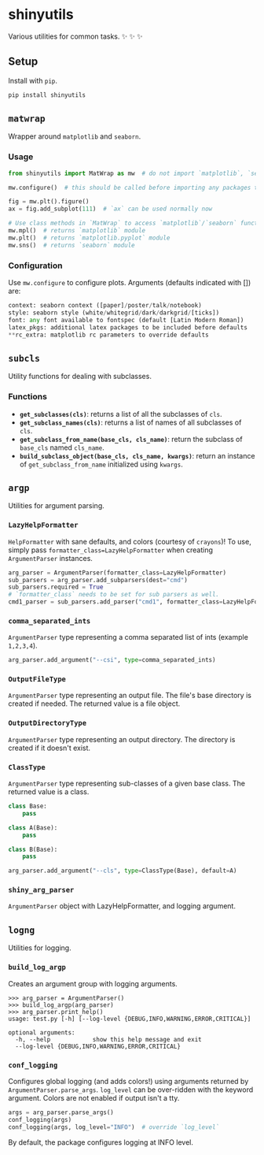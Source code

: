 # shinyutils
Various utilities for common tasks. :sparkles: :sparkles: :sparkles:

## Setup
Install with `pip`.

```bash
pip install shinyutils
```

## `matwrap`
Wrapper around `matplotlib` and `seaborn`.
### Usage
```python
from shinyutils import MatWrap as mw  # do not import `matplotlib`, `seaborn`

mw.configure()  # this should be called before importing any packages that import matplotlib

fig = mw.plt().figure()
ax = fig.add_subplot(111)  # `ax` can be used normally now

# Use class methods in `MatWrap` to access `matplotlib`/`seaborn` functions.
mw.mpl()  # returns `matplotlib` module
mw.plt()  # returns `matplotlib.pyplot` module
mw.sns()  # returns `seaborn` module
```

### Configuration
Use `mw.configure` to configure plots. Arguments (defaults indicated with []) are:
```python
context: seaborn context ([paper]/poster/talk/notebook)
style: seaborn style (white/whitegrid/dark/darkgrid/[ticks])
font: any font available to fontspec (default [Latin Modern Roman])
latex_pkgs: additional latex packages to be included before defaults
**rc_extra: matplotlib rc parameters to override defaults
```

## `subcls`
Utility functions for dealing with subclasses.
### Functions
* __`get_subclasses(cls)`__: returns a list of all the subclasses of `cls`.
* __`get_subclass_names(cls)`__: returns a list of names of all subclasses of `cls`.
* __`get_subclass_from_name(base_cls, cls_name)`__: return the subclass of `base_cls` named `cls_name`.
* __`build_subclass_object(base_cls, cls_name, kwargs)`__: return an instance of `get_subclass_from_name` initialized using `kwargs`.

## `argp`
Utilities for argument parsing.
### `LazyHelpFormatter`
`HelpFormatter` with sane defaults, and colors (courtesy of `crayons`)! To use, simply pass `formatter_class=LazyHelpFormatter` when creating `ArgumentParser` instances.
```python
arg_parser = ArgumentParser(formatter_class=LazyHelpFormatter)
sub_parsers = arg_parser.add_subparsers(dest="cmd")
sub_parsers.required = True
# `formatter_class` needs to be set for sub parsers as well.
cmd1_parser = sub_parsers.add_parser("cmd1", formatter_class=LazyHelpFormatter)
```

### `comma_separated_ints`
`ArgumentParser` type representing a comma separated list of ints (example `1,2,3,4`).
```python    
arg_parser.add_argument("--csi", type=comma_separated_ints)
```

### `OutputFileType`
`ArgumentParser` type representing an output file. The file's base directory is created if needed. The returned value is a file object.

### `OutputDirectoryType`
`ArgumentParser` type representing an output directory. The directory is created if it doesn't exist.

### `ClassType`
`ArgumentParser` type representing sub-classes of a given base class. The returned value is a class.
```python
class Base:
    pass

class A(Base):
    pass

class B(Base):
    pass

arg_parser.add_argument("--cls", type=ClassType(Base), default=A)
```

### `shiny_arg_parser`
`ArgumentParser` object with LazyHelpFormatter, and logging argument.

## `logng`
Utilities for logging.
### `build_log_argp`
Creates an argument group with logging arguments.
```
>>> arg_parser = ArgumentParser()
>>> build_log_argp(arg_parser)
>>> arg_parser.print_help()
usage: test.py [-h] [--log-level {DEBUG,INFO,WARNING,ERROR,CRITICAL}]

optional arguments:
  -h, --help            show this help message and exit
  --log-level {DEBUG,INFO,WARNING,ERROR,CRITICAL}
```

### `conf_logging`
Configures global logging (and adds colors!) using arguments returned by `ArgumentParser.parse_args`. `log_level` can be over-ridden with the keyword argument. Colors are not enabled if output isn't a tty.
```python
args = arg_parser.parse_args()
conf_logging(args)
conf_logging(args, log_level="INFO")  # override `log_level`
```
By default, the package configures logging at INFO level.
